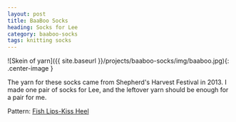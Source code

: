 ```yaml
---
layout: post
title: BaaBoo Socks
heading: Socks for Lee
category: baaboo-socks
tags: knitting socks
---
```

![Skein of yarn]({{ site.baseurl }}/projects/baaboo-socks/img/baaboo.jpg){: .center-image }

The yarn for these socks came from Shepherd's Harvest Festival in 2013. I made one pair of socks for Lee, and the leftover yarn should be enough for a pair for me.

Pattern: [Fish Lips-Kiss Heel]("http://www.ravelry.com/projects/LynneS/fish-lips-kiss-heel")